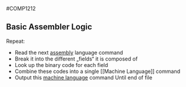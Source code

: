 #COMP1212
## Basic Assembler Logic
Repeat:
- Read the next [assembly](../COMP1211-ComputerArchitecture/Assembly.md) language command
- Break it into the different „fields“ it is composed of
- Look up the binary code for each field
- Combine these codes into a single [[Machine Language]] command
- Output this [machine language](Machine%20Language.md) command
Until end of file

